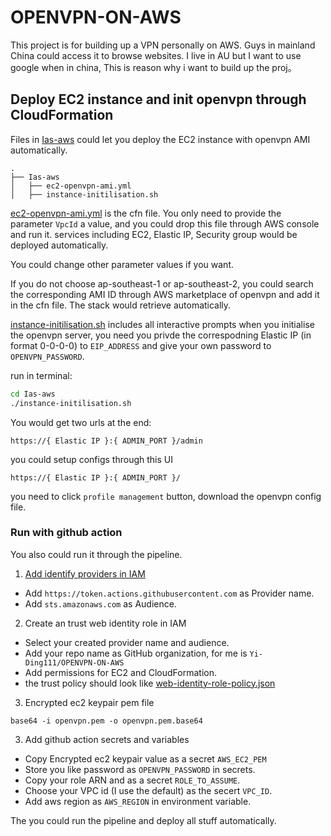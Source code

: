 # OPENVPN-ON-AWS
This project is for building up a VPN personally on AWS. Guys in mainland China could access it to browse websites. I live in AU but I want to use google when in china, This is reason why i want to build up the proj。


## Deploy EC2 instance and init openvpn through CloudFormation

Files in [Ias-aws](./Ias-aws/) could let you deploy the EC2 instance with openvpn AMI automatically. 

```tree
.
├── Ias-aws
│   ├── ec2-openvpn-ami.yml
│   ├── instance-initilisation.sh
```
[ec2-openvpn-ami.yml](./Ias-aws/ec2-openvpn-ami.yml) is the cfn file. You only need to provide the parameter `VpcId` a value, and you could drop this file through AWS console and run it. services including EC2, Elastic IP, Security group would be deployed automatically. 

You could change other parameter values if you want. 

If you do not choose ap-southeast-1 or ap-southeast-2, you could search the corresponding AMI ID through AWS marketplace of openvpn and add it in the cfn file. The stack would retrieve automatically.

[instance-initilisation.sh](./Ias-aws/instance-initilisation.sh) includes all interactive prompts when you initialise the openvpn server, you need you privde the correspodning Elastic IP (in format 0-0-0-0) to `EIP_ADDRESS` and give your own password to `OPENVPN_PASSWORD`. 

run in terminal:
```bash
cd Ias-aws
./instance-initilisation.sh
```

You would get two urls at the end:

```
https://{ Elastic IP }:{ ADMIN_PORT }/admin
```
you could setup configs through this UI

```
https://{ Elastic IP }:{ ADMIN_PORT }/
```

you need to click `profile management` button, download the openvpn config file.

### Run with github action

You also could run it through the pipeline.

1. [Add identify providers in IAM](https://docs.github.com/en/actions/deployment/security-hardening-your-deployments/configuring-openid-connect-in-amazon-web-services#adding-the-identity-provider-to-aws)

* Add `https://token.actions.githubusercontent.com` as Provider name.
* Add `sts.amazonaws.com` as Audience.

2. Create an trust web identity role in IAM

* Select your created provider name and audience.
* Add your repo name as GitHub organization, for me is `Yi-Ding111/OPENVPN-ON-AWS`
* Add permissions for EC2 and CloudFormation.
* the trust policy should look like [web-identity-role-policy.json](./Ias-aws/web-identify-role-policy.json)

3. Encrypted ec2 keypair pem file
```
base64 -i openvpn.pem -o openvpn.pem.base64
```

3. Add github action secrets and variables

* Copy Encrypted ec2 keypair value as a secret `AWS_EC2_PEM`
* Store you like password as `OPENVPN_PASSWORD` in secrets.
* Copy your role ARN and as a secret `ROLE_TO_ASSUME`.
* Choose your VPC id (I use the default) as the secert `VPC_ID`.
* Add aws region as `AWS_REGION` in environment variable.

The you could run the pipeline and deploy all stuff automatically.

